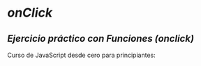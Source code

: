 # **_onClick_**

## **_Ejercicio práctico con Funciones (onclick)_**
Curso de JavaScript desde cero para principiantes:
